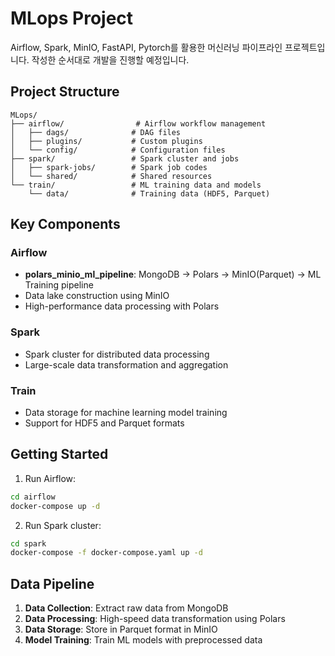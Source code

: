 # MLops Project
Airflow, Spark, MinIO, FastAPI, Pytorch를 활용한 머신러닝 파이프라인 프로젝트입니다.
작성한 순서대로 개발을 진행할 예정입니다.

## Project Structure

```
MLops/
├── airflow/                # Airflow workflow management
│   ├── dags/              # DAG files
│   ├── plugins/           # Custom plugins
│   └── config/            # Configuration files
├── spark/                 # Spark cluster and jobs
│   ├── spark-jobs/        # Spark job codes
│   └── shared/            # Shared resources
└── train/                 # ML training data and models
    └── data/              # Training data (HDF5, Parquet)
```

## Key Components

### Airflow
- **polars_minio_ml_pipeline**: MongoDB → Polars → MinIO(Parquet) → ML Training pipeline
- Data lake construction using MinIO
- High-performance data processing with Polars

### Spark
- Spark cluster for distributed data processing
- Large-scale data transformation and aggregation

### Train
- Data storage for machine learning model training
- Support for HDF5 and Parquet formats

## Getting Started

1. Run Airflow:
```bash
cd airflow
docker-compose up -d
```

2. Run Spark cluster:
```bash
cd spark
docker-compose -f docker-compose.yaml up -d
```

## Data Pipeline

1. **Data Collection**: Extract raw data from MongoDB
2. **Data Processing**: High-speed data transformation using Polars
3. **Data Storage**: Store in Parquet format in MinIO
4. **Model Training**: Train ML models with preprocessed data